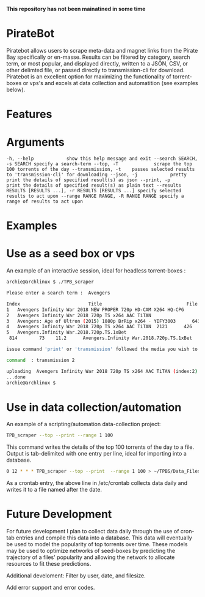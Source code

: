 **This repository has not been mainatined in some time**


# PirateBot
Piratebot allows users to scrape meta-data and magnet links from the Pirate Bay specifically or en-masse. Results can be filtered by category, search term, or most popular, and displayed directly, written to a JSON, CSV, or other delimted file, or passed directly to transmission-cli for download. Piratebot is an excellent option for maximizing the functionality of torrent-boxes or vps's and excels at data collection and automatition (see examples below). 
 
# Features

# Arguments
  `-h, --help            show this help message and exit
  --search SEARCH, -s SEARCH
                        specify a search-term
  --top, -T             scrape the top 100 torrents of the day
  --transmission, -t    passes selected results to 'transmission-cli' for downloading
  --json, -j            pretty print the details of specified result(s) as json
  --print, -p           print the details of specified result(s) as plain text
  --results RESULTS [RESULTS ...], -r RESULTS [RESULTS ...]
                        specify selected results to act upon
  --range RANGE RANGE, -R RANGE RANGE
                        specify a range of results to act upon`
                        
# Examples

# Use as a seed box or vps

An example of an interactive session, ideal for headless torrent-boxes :
```bash
archie@archlinux $ ./TPB_scraper

Please enter a search term :  Avengers

Index                         Title                               File Size       Ratio Seeders  Leachers                  
1   Avengers Infinity War 2018 NEW PROPER 720p HD-CAM X264 HQ-CPG                   4.0 7817     1965           
2   Avengers Infinity War 2018 720p TS x264 AAC TiTAN                               3.  63021                      836     3.6      
3   Avengers: Age of Ultron (2015) 1080p BrRip x264 - YIFY3003      643     4.7     
4   Avengers Infinity War 2018 720p TS x264 AAC TiTAN  2121      426     5.0      
5   Avengers.Infinity War.2018.720p.TS.1xBet
 814        73    11.2      Avengers.Infinity War.2018.720p.TS.1xBet

issue command 'print' or 'transmission' followed the media you wish to act upon

command  : transmission 2 

uploading  Avengers Infinity War 2018 720p TS x264 AAC TiTAN (index:2)  magnet  to transmission
...done
archie@archlinux $
```
# Use in data collection/automation

An example of a scripting/automation data-collection project: 
```bash
TPB_scraper --top --print --range 1 100
```
This command writes the details of the top 100 torrents of the day to a file. Output is tab-delimited with one entry per line, ideal for importing into a database.
```bash
0 12 * * * TPB_scraper --top --print  --range 1 100 > ~/TPBS/Data_Files/$(date '+%Y-%m-%d')
```
As a crontab entry, the above line in /etc/crontab collects data daily and writes it to a file named after the date.

# Future Development
For future development I plan to collect data daily through the use of cron-tab entries and compile this data into a database. This data will eventually be used to model the popularity of top torrents over time. These models may be used to optimize networks of seed-boxes by predicting the trajectory of a files' popularity and allowing the network to allocate resources to fit these predictions.

Additional develoment:
Filter by user, date, and filesize.

Add error support and error codes.


